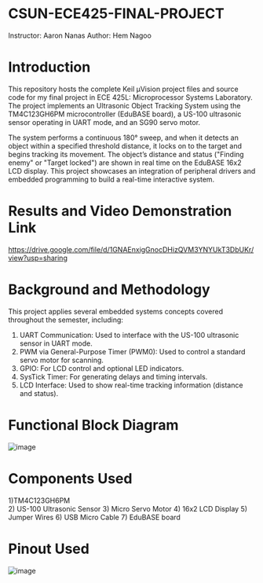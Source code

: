 # CSUN-ECE425-FINAL-PROJECT
Instructor: Aaron Nanas
Author: Hem Nagoo

# Introduction
This repository hosts the complete Keil µVision project files and source code for my final project in ECE 425L: Microprocessor Systems Laboratory. The project implements an Ultrasonic Object Tracking System using the TM4C123GH6PM microcontroller (EduBASE board), a US-100 ultrasonic sensor operating in UART mode, and an SG90 servo motor.

The system performs a continuous 180° sweep, and when it detects an object within a specified threshold distance, it locks on to the target and begins tracking its movement. The object’s distance and status ("Finding enemy" or "Target locked") are shown in real time on the EduBASE 16x2 LCD display. This project showcases an integration of peripheral drivers and embedded programming to build a real-time interactive system.

#  Results and Video Demonstration Link
https://drive.google.com/file/d/1GNAEnxigGnocDHizQVM3YNYUkT3DbUKr/view?usp=sharing

# Background and Methodology
This project applies several embedded systems concepts covered throughout the semester, including:
1) UART Communication: Used to interface with the US-100 ultrasonic sensor in UART mode.
2) PWM via General-Purpose Timer (PWM0): Used to control a standard servo motor for scanning.
3) GPIO: For LCD control and optional LED indicators.
4) SysTick Timer: For generating delays and timing intervals.
5) LCD Interface: Used to show real-time tracking information (distance and status).

# Functional Block Diagram
![image](https://github.com/user-attachments/assets/6a9f0baa-264b-44fa-96dd-a53e6995b845)

# Components Used
1)TM4C123GH6PM	
2) US-100 Ultrasonic Sensor
3) Micro Servo Motor
4) 16x2 LCD Display
5) Jumper Wires
6) USB Micro Cable
7) EduBASE board
   

# Pinout Used

![image](https://github.com/user-attachments/assets/cf31e2ed-aa7d-4d53-9f5b-f658cdbb5e29)

